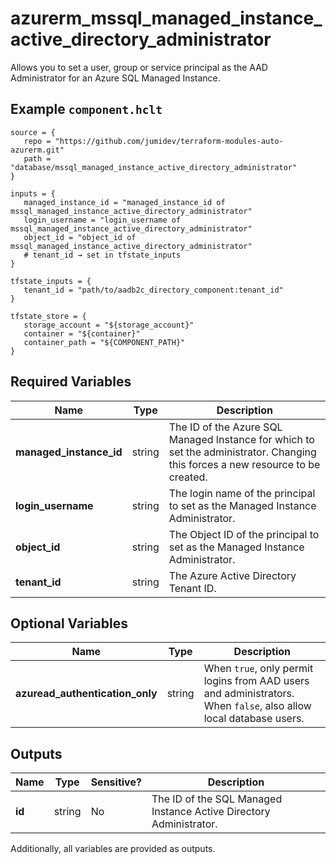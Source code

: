 # azurerm_mssql_managed_instance_active_directory_administrator

Allows you to set a user, group or service principal as the AAD Administrator for an Azure SQL Managed Instance.

## Example `component.hclt`

```hcl
source = {
   repo = "https://github.com/jumidev/terraform-modules-auto-azurerm.git"   
   path = "database/mssql_managed_instance_active_directory_administrator"   
}

inputs = {
   managed_instance_id = "managed_instance_id of mssql_managed_instance_active_directory_administrator"   
   login_username = "login_username of mssql_managed_instance_active_directory_administrator"   
   object_id = "object_id of mssql_managed_instance_active_directory_administrator"   
   # tenant_id → set in tfstate_inputs
}

tfstate_inputs = {
   tenant_id = "path/to/aadb2c_directory_component:tenant_id"   
}

tfstate_store = {
   storage_account = "${storage_account}"   
   container = "${container}"   
   container_path = "${COMPONENT_PATH}"   
}

```

## Required Variables

| Name | Type |  Description |
| ---- | --------- |  ----------- |
| **managed_instance_id** | string |  The ID of the Azure SQL Managed Instance for which to set the administrator. Changing this forces a new resource to be created. | 
| **login_username** | string |  The login name of the principal to set as the Managed Instance Administrator. | 
| **object_id** | string |  The Object ID of the principal to set as the Managed Instance Administrator. | 
| **tenant_id** | string |  The Azure Active Directory Tenant ID. | 

## Optional Variables

| Name | Type |  Description |
| ---- | --------- |  ----------- |
| **azuread_authentication_only** | string |  When `true`, only permit logins from AAD users and administrators. When `false`, also allow local database users. | 



## Outputs

| Name | Type | Sensitive? | Description |
| ---- | ---- | --------- | --------- |
| **id** | string | No  | The ID of the SQL Managed Instance Active Directory Administrator. | 

Additionally, all variables are provided as outputs.
